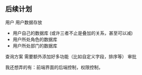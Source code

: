 ## 后续计划

用户
用户数据存放
* 用户自己的数据库 (或许三者不止是叠加的关系，甚至可以减)
* 用户所处角色的数据库
* 用户所处部门的数据库

查询方案 需要额外添加好多功能（比如自定义字段，排序等）
审批

我还想弄的有：前端界面的后端控制，权限控制，
